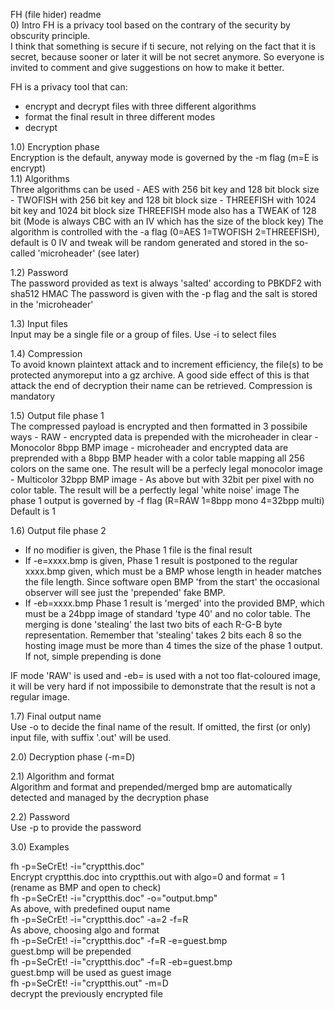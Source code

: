 FH (file hider) readme  
0) Intro
FH is a privacy tool based on the contrary of the security by obscurity principle.  
I think that something is secure if ti secure, not relying on the fact that it is secret, because sooner or later it will be not secret anymore.
So everyone is invited to comment and give suggestions on how to make it better.

FH is a privacy tool that can:
- encrypt and decrypt files with three different algorithms
- format the final result in three different modes
- decrypt

1.0) Encryption phase  
Encryption is the default, anyway mode is governed by the -m flag (m=E is encrypt)  
1.1) Algorithms  
Three algorithms can be used
	- AES with 256 bit key and 128 bit block size
	- TWOFISH with 256 bit key and 128 bit block size
	- THREEFISH with 1024 bit key and 1024 bit block size
	  THREEFISH mode also has a TWEAK of 128 bit
(Mode is always CBC with an IV which has the size of the block key)
The algorithm is controlled with the -a flag (0=AES 1=TWOFISH 2=THREEFISH), default is 0
IV and tweak will be random generated and stored in the so-called 'microheader' (see later)

1.2) Password  
The password provided as text is always 'salted' according to PBKDF2 with sha512 HMAC
The password is given with the -p flag and the salt is stored in the 'microheader'

1.3) Input files  
Input may be a single file or a group of files. Use -i to select files

1.4) Compression  
To avoid known plaintext attack and to increment efficiency, the file(s) to be 
protected anymoreput into a gz archive. A good side effect of this is that attack
the end of decryption their name can be retrieved. Compression is mandatory

1.5) Output file phase 1  
The compressed payload is encrypted and then formatted in 3 possibile ways
	- RAW
		- encrypted data is prepended with the microheader in clear
	- Monocolor 8bpp BMP image
		- microheader and encrypted data are preprended with a 8bpp BMP header
		  with a color table mapping all 256 colors on the same one.
		  The result will be a perfecly legal monocolor image
	- Multicolor 32bpp BMP image
		- As above but with 32bit per pixel with no color table. The result will
		  be a perfectly legal 'white noise' image
The phase 1 output is governed by -f flag (R=RAW 1=8bpp mono 4=32bpp multi)  
Default is 1  
 
1.6) Output file phase 2  
- If no modifier is given, the Phase 1 file is the final result
- If -e=xxxx.bmp is given, Phase 1 result is postponed to the regular xxxx.bmp
  given, which must be a BMP whose length in header matches the file length.
  Since software open BMP 'from the start' the occasional observer will see
  just the 'prepended' fake BMP.
- If -eb=xxxx.bmp Phase 1 result is 'merged' into the provided BMP, which must
  be a 24bpp image of standard 'type 40' and no color table. The merging is done
  'stealing' the last two bits of each R-G-B byte representation. Remember that 
  'stealing' takes 2 bits each 8 so the hosting image must be more than 4 times
  the size of the phase 1 output. If not, simple prepending is done

IF mode 'RAW' is used and -eb= is used with a not too flat-coloured image, 
it will be very hard if not impossibile to demonstrate that the result is not a regular image.  

1.7) Final output name  
Use -o to decide the final name of the result. If omitted, the first (or only) input file, with suffix '.out' will be used.

2.0) Decryption phase (-m=D)  

2.1) Algorithm and format  
Algorithm and format and prepended/merged bmp are automatically detected and managed by the decryption phase  

2.2) Password  
Use -p to provide the password


3.0) Examples  

fh -p=SeCrEt! -i="cryptthis.doc"  
   Encrypt cryptthis.doc into cryptthis.out with algo=0 and format = 1  
   (rename as BMP and open to check)  
fh -p=SeCrEt! -i="cryptthis.doc"  -o="output.bmp"  
   As above, with predefined ouput name  
fh -p=SeCrEt! -i="cryptthis.doc"  -a=2 -f=R  
   As above, choosing algo and format  
fh -p=SeCrEt! -i="cryptthis.doc" -f=R -e=guest.bmp  
   guest.bmp will be prepended  
fh -p=SeCrEt! -i="cryptthis.doc" -f=R -eb=guest.bmp  
   guest.bmp will be used as guest image  
fh -p=SeCrEt! -i="cryptthis.out" -m=D  
   decrypt the previously encrypted file  

